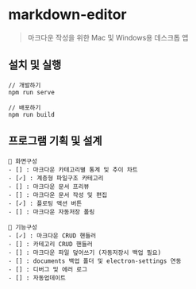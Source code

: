 # markdown-editor

> 마크다운 작성을 위한 Mac 및 Windows용 데스크톱 앱

## 설치 및 실행

```
// 개발하기
npm run serve

// 배포하기
npm run build
```

## 프로그램 기획 및 설계

```
📌 화면구성
- [] : 마크다운 카테고리별 통계 및 추이 차트
- [✓] : 계층형 파일구조 카테고리
- [] : 마크다운 문서 프리뷰
- [] : 마크다운 문서 작성 및 편집
- [✓] : 플로팅 액션 버튼
- [] : 마크다운 자동저장 폴링

📌 기능구성
- [✓] : 마크다운 CRUD 핸들러
- [] : 카테고리 CRUD 핸들러
- [] : 마크다운 파일 덮어쓰기 (자동저장시 백업 필요)
- [] : documents 백업 폴더 및 electron-settings 연동
- [] : 디버그 및 에러 로그
- [] : 자동업데이트
```
